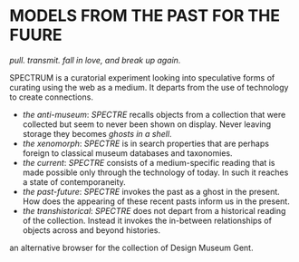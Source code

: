 # __MODELS FROM THE PAST FOR THE FUURE__

_pull. transmit. fall in love, and break up again._

SPECTRUM is a curatorial experiment looking into speculative forms of curating using the web as a medium.
It departs from the use of technology to create connections.

- *the anti-museum*: _SPECTRE_ recalls objects from a collection that were collected but seem to never been shown on display. Never leaving storage they becomes _ghosts in a shell_.
- *the xenomorph*: _SPECTRE_ is in search properties that are perhaps foreign to classical museum databases and taxonomies. 
- *the current*: _SPECTRE_ consists of a medium-specific reading that is made possible only through the technology of today. In such it reaches a state of contemporaneity.
- *the past-future*: _SPECTRE_ invokes the past as a ghost in the present. How does the appearing of these recent pasts inform us in the present.
- *the transhistorical*: _SPECTRE_ does not depart from a historical reading of the collection. Instead it invokes the in-between relationships of objects across and beyond histories.

an alternative browser for the collection of Design Museum Gent. 

